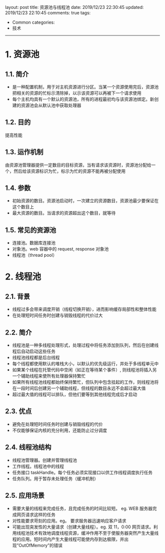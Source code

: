 layout: post
title: 资源池与线程池
date: 2019/12/23 22:30:45
updated: 2019/12/23 22:10:45
comments: true
tags: 
- Common
categories:
- 技术

---

# 1. 资源池
## 1.1. 简介
- 是一种配置机制，用于对主机资源进行分区。当某一个资源使用完后，资源池把相关的资源的忙标示清除掉，以示该资源可以再被下一个请求使用
- 每个主机均具有一个默认的资源池，所有的进程最初均与该资源池绑定。新创建的资源池会从默认池中获取处理器

<!-- more -->

## 1.2. 目的
提高性能

## 1.3. 运作机制
由资源池管理器提供一定数目的目标资源，当有请求该资源时，资源池分配给一个，然后给该资源标识为忙，标示为忙的资源不能再被分配使用

## 1.4. 参数
- 初始资源的数目。资源池启动时，一次建立的资源数目，资源池最少要保证在这个数目上
- 最大资源的数目。当请求的资源超出这个数目，就等待

## 1.5. 常见的资源池
- 连接池。数据库连接池
- 对象池。web 容器中的 request, response 对象池
- 线程池（thread pool）

# 2. 线程池
## 2.1. 背景
- 线程过多会带来调度开销（线程切换开销），进而影响缓存局部性和整体性能
- 在处理短时间任务时创建与销毁线程的代价过大

## 2.2. 简介
- 线程池是一种多线程处理形式，处理过程中将任务添加到队列，然后在创建线程后自动启动这些任务
- 线程池线程都是后台线程
- 每个线程都使用默认的堆栈大小，以默认的优先级运行，并处于多线程单元中
- 如果某个线程在托管代码中空闲（如正在等待某个事件）, 则线程池将插入另一个辅助线程来使所有处理器保持繁忙
- 如果所有线程池线程都始终保持繁忙，但队列中包含挂起的工作，则线程池将在一段时间后创建另一个辅助线程，但线程的数目永远不会超过最大值
- 超过最大值的线程可以排队，但他们要等到其他线程完成后才启动

## 2.3. 优点
- 避免在处理短时间任务时创建与销毁线程的代价
- 不仅能够保证内核的充分利用，还能防止过分调度

## 2.4. 线程池结构
- 线程池管理器。创建并管理线程池
- 工作线程。线程池中的线程
- 任务接口 taskHandle。每个任务必须实现接口以供工作线程调度执行任务
- 任务队列。用于暂存未处理任务（缓冲机制）

## 2.5. 应用场景
- 需要大量的线程来完成任务，且完成任务的时间比较短。 eg. WEB 服务器完成网页请求这样的任务
- 对性能要求苛刻的应用。eg。 要求服务器迅速响应客户请求
- 可能出现突发性的大量请求（创建大量线程）。eg. 双 11，0:00 网页请求。利用线程池技术有效地调度线程资源，缓冲作用不至于使服务器突然产生大量线程的应用。短时间内产生大量线程可能使内存到达极限，并出现”OutOfMemory”的错误
